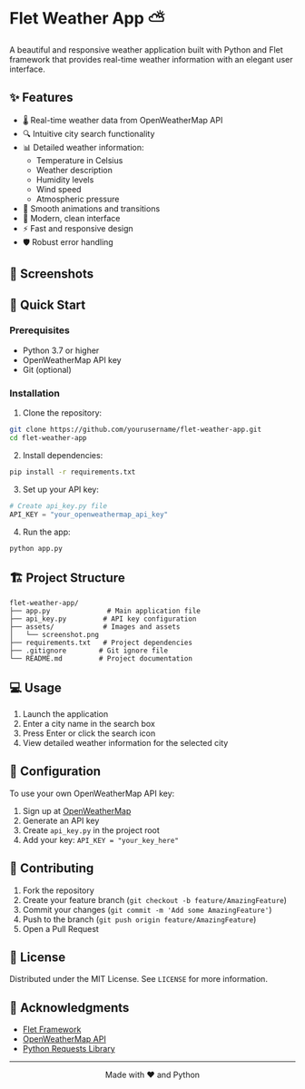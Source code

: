 # Flet Weather App ⛅

A beautiful and responsive weather application built with Python and Flet framework that provides real-time weather information with an elegant user interface.

## ✨ Features

- 🌡️ Real-time weather data from OpenWeatherMap API
- 🔍 Intuitive city search functionality
- 📊 Detailed weather information:
  - Temperature in Celsius
  - Weather description
  - Humidity levels
  - Wind speed
  - Atmospheric pressure
- 💫 Smooth animations and transitions
- 🎨 Modern, clean interface
- ⚡ Fast and responsive design
- 🛡️ Robust error handling

## 📸 Screenshots

## 🚀 Quick Start

### Prerequisites

- Python 3.7 or higher
- OpenWeatherMap API key
- Git (optional)

### Installation

1. Clone the repository:
```bash
git clone https://github.com/yourusername/flet-weather-app.git
cd flet-weather-app
```

2. Install dependencies:
```bash
pip install -r requirements.txt
```

3. Set up your API key:
```python
# Create api_key.py file
API_KEY = "your_openweathermap_api_key"
```

4. Run the app:
```bash
python app.py
```

## 🏗️ Project Structure

```
flet-weather-app/
├── app.py              # Main application file
├── api_key.py         # API key configuration
├── assets/            # Images and assets
│   └── screenshot.png
├── requirements.txt   # Project dependencies
├── .gitignore        # Git ignore file
└── README.md         # Project documentation
```

## 💻 Usage

1. Launch the application
2. Enter a city name in the search box
3. Press Enter or click the search icon
4. View detailed weather information for the selected city

## 🔧 Configuration

To use your own OpenWeatherMap API key:
1. Sign up at [OpenWeatherMap](https://openweathermap.org/)
2. Generate an API key
3. Create `api_key.py` in the project root
4. Add your key: `API_KEY = "your_key_here"`

## 🤝 Contributing

1. Fork the repository
2. Create your feature branch (`git checkout -b feature/AmazingFeature`)
3. Commit your changes (`git commit -m 'Add some AmazingFeature'`)
4. Push to the branch (`git push origin feature/AmazingFeature`)
5. Open a Pull Request

## 📝 License

Distributed under the MIT License. See `LICENSE` for more information.

## 👏 Acknowledgments

- [Flet Framework](https://flet.dev/)
- [OpenWeatherMap API](https://openweathermap.org/api)
- [Python Requests Library](https://requests.readthedocs.io/)

---

<div align="center">
Made with ❤️ and Python
</div>
